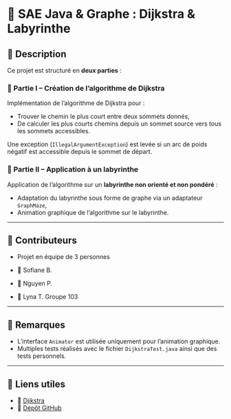 # 📐 SAE Java & Graphe : Dijkstra & Labyrinthe

## 🧠 Description

Ce projet est structuré en **deux parties** :

### 🔢 Partie I – Création de l’algorithme de Dijkstra
Implémentation de l’algorithme de Dijkstra pour :
- Trouver le chemin le plus court entre deux sommets donnés,
- De calculer les plus courts chemins depuis un sommet source vers tous les sommets accessibles.

Une exception (`IllegalArgumentException`) est levée si un arc de poids négatif est accessible depuis le sommet de départ.

### 🧩 Partie II – Application à un labyrinthe
Application de l’algorithme sur un **labyrinthe non orienté et non pondéré** :
- Adaptation du labyrinthe sous forme de graphe via un adaptateur `GraphMaze`,
- Animation graphique de l’algorithme sur le labyrinthe.

---

## 👥 Contributeurs
- Projet en équipe de 3 personnes

- 👤 Sofiane B.
- 👤 Nguyen P.
- 👤 Lyna T.
Groupe 103

---

## 📌 Remarques

- L’interface `Animator` est utilisée uniquement pour l’animation graphique.
- Multiples tests réalisés avec le fichier `DijkstraTest.java` ainsi que des tests personnels.

---

## 📎 Liens utiles

- 🔗 [Djikstra](https://en.wikipedia.org/wiki/Dijkstra%27s_algorithm)
- 🔗 [Dépôt GitHub](https://github.com/SASBD/SAE_2.02_Graph)
